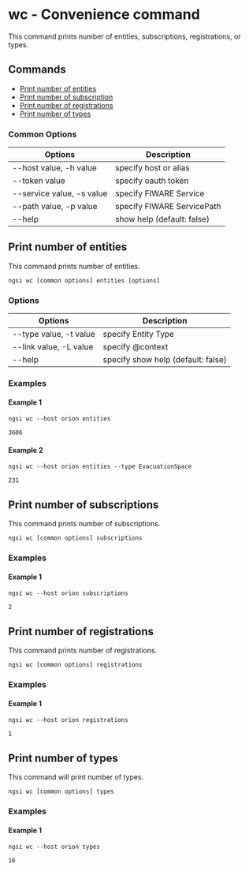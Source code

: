 # wc - Convenience command

This command prints number of entities, subscriptions, registrations, or types.

## Commands

-   [Print number of entities](#print-number-of-entities)
-   [Print number of subscription](#print-number-of-subscriptions)
-   [Print number of registrations](#print-number-of-registrations)
-   [Print number of types](#print-number-of-types)

### Common Options

| Options                   | Description                |
| ------------------------- | -------------------------- |
| --host value, -h value    | specify host or alias      |
| --token value             | specify oauth token        |
| --service value, -s value | specify FIWARE Service     |
| --path value, -p value    | specify FIWARE ServicePath |
| --help                    | show help (default: false) |

<a name="print-number-of-entities"></a>

## Print number of entities

This command prints number of entities.

```console
ngsi wc [common options] entities [options]
```

### Options

| Options                | Description                        |
| ---------------------- | ---------------------------------- |
| --type value, -t value | specify Entity Type                |
| --link value, -L value | specify @context                   |
| --help                 | specify show help (default: false) |

### Examples

#### Example 1

```console
ngsi wc --host orion entities
```

```text
3606
```

#### Example 2

```console
ngsi wc --host orion entities --type EvacuationSpace
```

```text
231
```

<a name="print-number-of-subscriptions"></a>

## Print number of subscriptions

This command prints number of subscriptions.

```console
ngsi wc [common options] subscriptions
```

### Examples

#### Example 1

```console
ngsi wc --host orion subscriptions
```

```text
2
```

<a name="print-number-of-registrations"></a>

## Print number of registrations

This command prints number of registrations.

```console
ngsi wc [common options] registrations
```

### Examples

#### Example 1

```console
ngsi wc --host orion registrations
```

```text
1
```

<a name="print-number-of-types"></a>

## Print number of types

This command will print number of types.

```console
ngsi wc [common options] types
```

### Examples

#### Example 1

```console
ngsi wc --host orion types
```

```text
16
```
